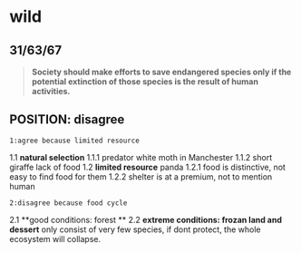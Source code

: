 wild
======================
31/63/67
------------------------
>**Society should make efforts to save endangered species only if the potential extinction of those species is the result of human activities.**

## POSITION: disagree
    1:agree because limited resource
1.1 **natural selection** 
1.1.1 predator white moth in Manchester
1.1.2 short giraffe lack of food
1.2 **limited resource** panda
1.2.1 food is distinctive, not easy to find food for them
1.2.2 shelter is at a premium, not to mention human

    2:disagree because food cycle
2.1 **good conditions: forest **
2.2 **extreme conditions: frozan land and dessert**
only consist of very few species, if dont protect, the whole ecosystem will collapse.
    
<!--stackedit_data:
eyJoaXN0b3J5IjpbMTYzNDI4MjY0NCwxODc5OTg5MjY5XX0=
-->